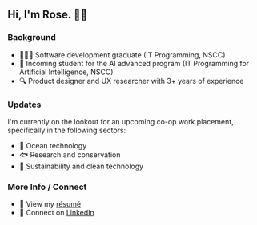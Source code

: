 ## Hi, I'm Rose. 👋🏼
### Background
- 👩🏻‍💻 Software development graduate (IT Programming, NSCC)
- 🤖 Incoming student for the AI advanced program (IT Programming for Artificial Intelligence, NSCC)
- 🔍 Product designer and UX researcher with 3+ years of experience

### Updates
I'm currently on the lookout for an upcoming co-op work placement, specifically in the following sectors:
- 🌊 Ocean technology
- 🐟 Research and conservation
- 🌱 Sustainability and clean technology

### More Info / Connect
- 📄 View my [résumé](https://drive.google.com/file/d/1a92wxHXyl3fI-80JP4GU0aAI8ABPYSjc/view?usp=drive_link)
- 🤝 Connect on [LinkedIn](https://www.linkedin.com/in/r-scoville/)
